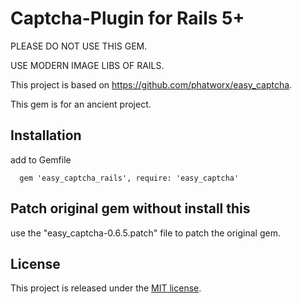 # Captcha-Plugin for Rails 5+

PLEASE DO NOT USE THIS GEM.

USE MODERN IMAGE LIBS OF RAILS.

This project is based on <https://github.com/phatworx/easy_captcha>.

This gem is for an ancient project.

## Installation

add to Gemfile
```
  gem 'easy_captcha_rails', require: 'easy_captcha'
```

## Patch original gem without install this

use the "easy_captcha-0.6.5.patch" file to patch the original gem.

## License

This project is released under the [MIT license](LICENSE).
